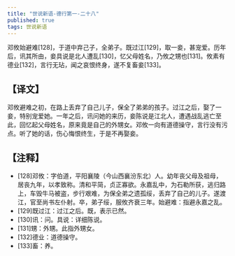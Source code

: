 ```yaml
---
title: "世说新语-德行第一-二十八"
published: true
tags: 世说新语
---
```


邓攸始避难[128]，于道中弃己子，全弟子。既过江[129]，取一妾，甚宠爱。历年后，讯其所由，妾具说是北人遭乱[130]，忆父母姓名，乃攸之甥也[131]。攸素有德业[132]，言行无玷，闻之哀恨终身，遂不复畜妾[133]。

## 【译文】

邓攸避难之初，在路上丢弃了自己儿子，保全了弟弟的孩子。过江之后，娶了一妾，特别宠爱她。一年之后，讯问她的来历，妾陈说是江北人，遭遇战乱逃亡至此，回忆起父母姓名，原来竟是自己的外甥女。邓攸一向有道德操守，言行没有污点。听了她的话，伤心悔恨终生，于是不再娶妾。

## 【注释】

- [128]邓攸：字伯道，平阳襄陵（今山西襄汾东北）人。幼年丧父母及祖母，居丧九年，以孝致称。清和平简，贞正寡欲。永嘉乱中，为石勒所获，逃归路上，车毁牛马被盗，步行艰难，为保全弟之遗孤绥，丢弃了自己的儿子。遂渡江，官至尚书左仆射。卒，弟子绥，服攸齐衰三年。始避难：指避永嘉之乱。
- [129]既过江：过江之后。既，表示已然。
- [130]讯：问。具说：详细陈说。
- [131]甥：外甥。此指外甥女。
- [132]德业：道德操守。
- [133]畜：养。